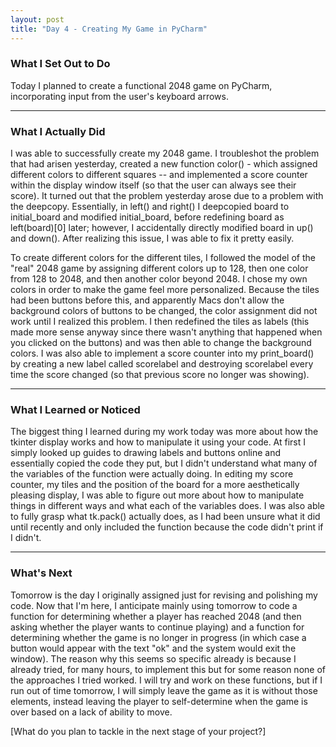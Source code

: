 ```yaml
---
layout: post
title: "Day 4 - Creating My Game in PyCharm"
---
```


### What I Set Out to Do

Today I planned to create a functional 2048 game on PyCharm, incorporating input from the user's keyboard arrows.

---

### What I Actually Did

I was able to successfully create my 2048 game. I troubleshot the problem that had arisen yesterday, created a new function color() - which assigned different colors to different squares -- and implemented a score counter within the display window itself (so that the user can always see their score). It turned out that the problem yesterday arose due to a problem with the deepcopy. Essentially, in left() and right() I deepcopied board to initial_board and modified initial_board, before redefining board as left(board)[0] later; however, I accidentally directly modified board in up() and down(). After realizing this issue, I was able to fix it pretty easily.

To create different colors for the different tiles, I followed the model of the "real" 2048 game by assigning different colors up to 128, then one color from 128 to 2048, and then another color beyond 2048. I chose my own colors in order to make the game feel more personalized. Because the tiles had been buttons before this, and apparently Macs don't allow the background colors of buttons to be changed, the color assignment did not work until I realized this problem. I then redefined the tiles as labels (this made more sense anyway since there wasn't anything that happened when you clicked on the buttons) and was then able to change the background colors. I was also able to implement a score counter into my print_board() by creating a new label called scorelabel and destroying scorelabel every time the score changed (so that previous score no longer was showing).

---

### What I Learned or Noticed

The biggest thing I learned during my work today was more about how the tkinter display works and how to manipulate it using your code. At first I simply looked up guides to drawing labels and buttons online and essentially copied the code they put, but I didn't understand what many of the variables of the function were actually doing. In editing my score counter, my tiles and the position of the board for a more aesthetically pleasing display, I was able to figure out more about how to manipulate things in different ways and what each of the variables does. I was also able to fully grasp what tk.pack() actually does, as I had been unsure what it did until recently and only included the function because the code didn't print if I didn't.

---

### What's Next

Tomorrow is the day I originally assigned just for revising and polishing my code. Now that I'm here, I anticipate mainly using tomorrow to code a function for determining whether a player has reached 2048 (and then asking whether the player wants to continue playing) and a function for determining whether the game is no longer in progress (in which case a button would appear with the text "ok" and the system would exit the window). The reason why this seems so specific already is because I already tried, for many hours, to implement this but for some reason none of the approaches I tried worked. I will try and work on these functions, but if I run out of time tomorrow, I will simply leave the game as it is without those elements, instead leaving the player to self-determine when the game is over based on a lack of ability to move.

[What do you plan to tackle in the next stage of your project?]
